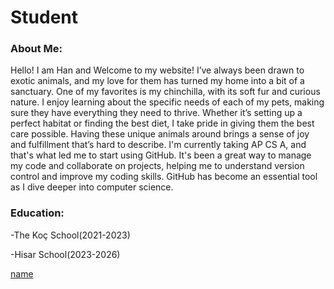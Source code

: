 # Student

### About Me:

Hello! I am Han and Welcome to my website! I’ve always been drawn to exotic animals, and my love for them has turned my home into a bit of a sanctuary. One of my favorites is my chinchilla, with its soft fur and curious nature. I enjoy learning about the specific needs of each of my pets, making sure they have everything they need to thrive. Whether it’s setting up a perfect habitat or finding the best diet, I take pride in giving them the best care possible. Having these unique animals around brings a sense of joy and fulfillment that’s hard to describe. I'm currently taking AP CS A, and that's what led me to start using GitHub. It's been a great way to manage my code and collaborate on projects, helping me to understand version control and improve my coding skills. GitHub has become an essential tool as I dive deeper into computer science.

### Education:

-The Koç School(2021-2023)

-Hisar School(2023-2026)

<a 
  href="/APCSA_Website.md" class="button">name
</a>
